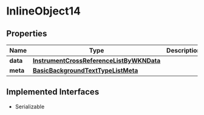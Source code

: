 

# InlineObject14


## Properties

Name | Type | Description | Notes
------------ | ------------- | ------------- | -------------
**data** | [**InstrumentCrossReferenceListByWKNData**](InstrumentCrossReferenceListByWKNData.md) |  | 
**meta** | [**BasicBackgroundTextTypeListMeta**](BasicBackgroundTextTypeListMeta.md) |  |  [optional]


## Implemented Interfaces

* Serializable


